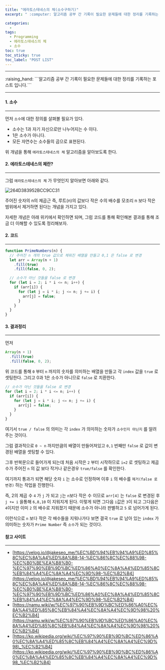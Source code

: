 ```yaml
---
title: "에라토스테네스의 체(소수구하기)"
excerpt: " :computer: 알고리즘 공부 간 기록이 필요한 문제들에 대한 정리를 기록하는 포스트 입니다."

categories:
  -
tags:
  - Programming
  - 에라토스테네스의 체
  - 소수
toc: true
toc_sticky: true
toc_label: "POST LIST"
---
```


<hr>
:raising_hand:  ```알고리즘 공부 간 기록이 필요한 문제들에 대한 정리를 기록하는 포스트 입니다.```
<hr>

#### 1. 소수

---

먼저 `소수`에 대한 정의를 살펴볼 필요가 있다.

- 소수는 1과 자기 자신으로만 나누어지는 수 이다.
- 1은 소수가 아니다.
- 모든 자연수는 소수들의 곱으로 표현된다.

위 개념을 통해 `에라토스테네스의 체` 알고리즘을 알아보도록 한다.

#### 2. 에라토스테네스의 체란?

---

그럼 `에라토스테네스의 체` 가 무엇인지 알아보면 아래와 같다.

![264D383952BCC9CC31](https://user-images.githubusercontent.com/56063287/150643048-607924d7-0b97-4c2e-832c-28a850e46c62.gif)

주어진 숫자의 n의 제곱근 즉, 루트(n)의 값보다 작은 수의 배수를 모조리 n 보다 작은 범위에서 제거하면 된다는 개념을 가지고 있다.

자세한 개념은 아래 위키에서 확인하면 되며, 그럼 코드를 통해 확인해본 결과를 통해 조금 더 이해할 수 있도록 정리해보자.

#### 2. 코드

---

```javascript
function PrimeNumbers(n) {
  // 주어진 n 개의 true 값으로 채워진 배열을 만들고 0,1 은 false 로 변경
  let arr = Array(n + 1)
    .fill(true)
    .fill(false, 0, 2);

  // 소수가 아닌 것들을 false 로 변경
  for (let i = 2; i * i <= n; i++) {
    if (arr[i]) {
      for (let j = i * i; j <= n; j += i) {
        arr[j] = false;
      }
    }
  }
}
```

#### 3. 결과정리

---

먼저

```js
Array(n + 1)
  .fill(true)
  .fill(false, 0, 2);
```

위 코드를 통해 `0` 부터 `n` 까지의 숫자를 의미하는 배열을 만들고 각 `index` 값을 `true` 로 셋팅한다.
그리고 0과 1은 소수가 아니므로 `false` 로 치환한다.

```js
// 소수가 아닌 것들을 false 로 변경
for (let i = 2; i * i <= n; i++) {
  if (arr[i]) {
    for (let j = i * i; j <= n; j += i) {
      arr[j] = false;
    }
  }
}
```

여기서 `true / false` 의 의미는 각 `index` 가 의미하는 숫자가 `소수인지 아닌지` 를 알려주는 것이다.

그럼 결과적으로 `0 ~ n` 까지만큼의 배열이 만들어져있고 `0,1` 번째만 `false` 로 값이 변경된 배열을 셋팅할 수 있다.

그후 반복문으로 들어가게 되는데 처음 시작은 `2` 부터 시작하므로 `i=2` 로 셋팅하고 제곱수가 주어진 `n` 의 값 보다 작거나 같은경우 `true/false` 를 확인한다.

여기까지 통과가 되면 해당 숫자 `i` 는 소수로 인정하며 이후 `i` 의 배수를 `제거(false 로 변경)` 하는 작업을 진행한다.

즉, 2의 제곱 수 `4` 가 `j` 가 되고 `j`는 `n`보다 작은 수 이므로 `arr[4]` 는 `false` 로 변경된 후 `j += i` 을통해 `6,8,10` 이 지워지게 된다.
이렇게 되면 그다음 `i`값은 `3`이 되고 그다음은 `4`이지만 이미 `2` 의 배수로 지워졌기 때문에 소수가 아니라 판별하고 `5` 로 넘어가게 된다.

이런식으로 `n` 보다 작은 각 배수들을 지워나가다 보면 결국 `true` 로 남아 있는 `index` 가 의미하는 숫자가 `Prime Number` 즉 `소수`가 되는 것이다.

#### 참고 사이트

---

- [https://velog.io/@jakeseo_me/%EC%BD%94%EB%94%A9%ED%85%8C%EC%8A%A4%ED%8A%B8-14-%EC%86%8C%EC%88%98-%EC%B0%BE%EA%B8%B0-%EC%97%90%EB%9D%BC%ED%86%A0%EC%8A%A4%ED%85%8C%EB%84%A4%EC%8A%A4%EC%9D%98-%EC%B2%B4](https://velog.io/@jakeseo_me/%EC%BD%94%EB%94%A9%ED%85%8C%EC%8A%A4%ED%8A%B8-14-%EC%86%8C%EC%88%98-%EC%B0%BE%EA%B8%B0-%EC%97%90%EB%9D%BC%ED%86%A0%EC%8A%A4%ED%85%8C%EB%84%A4%EC%8A%A4%EC%9D%98-%EC%B2%B4)
- [https://namu.wiki/w/%EC%97%90%EB%9D%BC%ED%86%A0%EC%8A%A4%ED%85%8C%EB%84%A4%EC%8A%A4%EC%9D%98%20%EC%B2%B4](https://namu.wiki/w/%EC%97%90%EB%9D%BC%ED%86%A0%EC%8A%A4%ED%85%8C%EB%84%A4%EC%8A%A4%EC%9D%98%20%EC%B2%B4)
- [https://ko.wikipedia.org/wiki/%EC%97%90%EB%9D%BC%ED%86%A0%EC%8A%A4%ED%85%8C%EB%84%A4%EC%8A%A4%EC%9D%98\_%EC%B2%B4](https://ko.wikipedia.org/wiki/%EC%97%90%EB%9D%BC%ED%86%A0%EC%8A%A4%ED%85%8C%EB%84%A4%EC%8A%A4%EC%9D%98_%EC%B2%B4)
